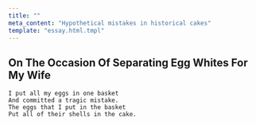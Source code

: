 ```yaml
---
title: ""
meta_content: "Hypothetical mistakes in historical cakes"
template: "essay.html.tmpl"
---
```


## On The Occasion Of Separating Egg Whites For My Wife

    I put all my eggs in one basket
    And committed a tragic mistake.
    The eggs that I put in the basket
    Put all of their shells in the cake.
